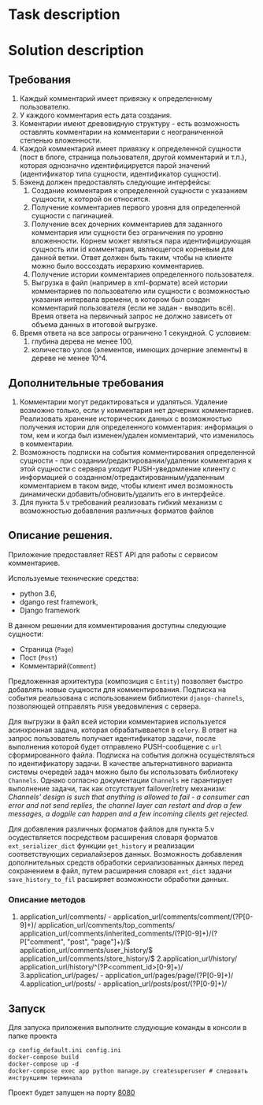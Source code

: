 # Task description


# Solution description
## Требования
1. Каждый комментарий имеет привязку к определенному пользователю.
2. У каждого комментария есть дата создания.
3. Коментарии имеют древовидную структуру - есть возможность оставлять
комментарии на комментарии с неограниченной степенью вложенности.
4. Каждой комментарий имеет привязку к определенной сущности (пост в блоге,
страница пользователя, другой комментарий и т.п.), которая однозначно
идентифицируется парой значений (идентификатор типа сущности,
идентификатор сущности).
5. Бэкенд должен предоставлять следующие интерфейсы:
    1. Создание комментария к определенной сущности с указанием
сущности, к которой он относится.
    2. Получение комментариев первого уровня для определенной
сущности с пагинацией.
    3. Получение всех дочерних комментариев для заданного
комментария или сущности без ограничения по уровню
вложенности. Корнем может являться пара идентифицирующая
сущность или id комментария, являющегося корневым для данной
ветки. Ответ должен быть таким, чтобы на клиенте можно было
воссоздать иерархию комментариев.
    4. Получение истории комментариев определенного пользователя.
    5. Выгрузка в файл (например в xml-формате) всей истории
комментариев по пользователю или сущности с возможностью
указания интервала времени, в котором был создан комментарий
пользователя (если не задан - выводить всё). Время ответа на
первичный запрос не должно зависеть от объема данных в
итоговой выгрузке.
6. Время ответа на все запросы ограничено 1 секундной. С условием:
    1. глубина дерева не менее 100,
    2. количество узлов (элементов, имеющих дочерние элементы) в дереве
не менее 10^4.

## Дополнительные требования
1. Комментарии могут редактироваться и удаляться. Удаление возможно только,
если у комментария нет дочерних комментариев. Реализовать хранение
исторических данных с возможностью получения истории для определенного
комментария: информация о том, кем и когда был изменен/удален
комментарий, что изменилось в комментарии.
2. Возможность подписки на события комментирования определенной сущности -
при создании/редактировании/удалении комментария к этой сущности с
сервера уходит PUSH-уведомление клиенту с информацией о
созданном/отредактированным/удаленным комментарием в таком виде, чтобы
клиент имел возможность динамически добавить/обновить/удалить его в
интерфейсе.
3. Для пункта 5.v требований реализовать гибкий механизм с возможностью
добавления различных форматов файлов


 ## Описание решения.
Приложение предоставляет REST API для работы с сервисом комментариев. 

Используемые технические средства: 
* python 3.6, 
* dgango rest framework, 
* Django framework

В данном решении для комментирования доступны следующие сущности:
* Страница (`Page`)
* Пост (`Post`)
* Комментарий(`Comment`)

Предложенная архитектура (композиция с `Entity`) позволяет быстро добавлять новые сущности для комментирования.
Подписка на события реальзована с использованием библиотеки `django-channels`, позволяющей отправлять `PUSH` уведовмления с сервера. 

Для выгрузки в файл всей истории комментариев используется асинхронная задача, которая обрабатыввается в `celery`. В ответ на запрос пользователь получает идентификатор задачи, после выполнения которой будет отправлено PUSH-сообщение c `url` сформированного файла. Подписка на события должна осуществляться по идентификатору задачи.
В качестве альтернативного варианта системы очередей задач можно было бы использовать библиотеку `Channels`.  Однако согласно документации `Channels` не гарантирует выполнение задачи, так как отсутствует failover/retry механизм:
_Channels’ design is such that anything is allowed to fail - a consumer can error and not send replies, the channel layer can restart and drop a few messages, a dogpile can happen and a few incoming clients get rejected._

Для добавления различных форматов файлов для пункта 5.v осудествляется посредством расширения словаря форматов `ext_serializer_dict` функции `get_history` и реализации соответствующих сериалайзеров данных. 
Возможность добавления дополнительных средств обработки сериализованных данных перед сохранением в файл, путем расширения словаря `ext_dict` задачи `save_history_to_fil` расширяет возможности обработки данных.

### Описание методов
1. application_url/comments/ -
   application_url/comments/comment/(?P<pk>[0-9]+)/
   application_url/comments/top_comments/
   application_url/comments/inherited_comments/(?P<id>[0-9]+)/(?P<type>["comment", "post", "page"]+)/$
   application_url/comments/user_history/$
   application_url/comments/store_history/$
2.application_url/history/
  application_url/history/^(?P<comment_id>[0-9]+)/
3.application_url/pages/ -
   application_url/pages/page/(?P<pk>[0-9]+)/
4.application_url/posts/ -
   application_url/posts/post/(?P<pk>[0-9]+)/


## Запуск
Для запуска приложения выполните слудующие команды в консоли в папке проекта
```
cp config_default.ini config.ini
docker-compose build
docker-compose up -d
docker-compose exec app python manage.py createsuperuser # следовать инструкциям терминала
```
Проект будет запущен на порту [8080](http://localhost:8080/comments)
